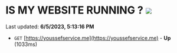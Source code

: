 # IS MY WEBSITE RUNNING ? [![](https://img.shields.io/static/v1?label=Sponsor&message=%E2%9D%A4&logo=GitHub&color=%23fe8e86)](https://github.com/sponsors/<username>)

Last updated: **6/5/2023, 5:13:16 PM**

- `GET` [https://youssefservice.me](https://youssefservice.me) - **Up** (1033ms)
